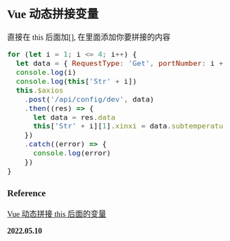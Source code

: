 <font size=4 face='楷体'>

## Vue 动态拼接变量

直接在 this 后面加[], 在里面添加你要拼接的内容

```javascript
for (let i = 1; i <= 4; i++) {
  let data = { RequestType: 'Get', portNumber: i + '' }
  console.log(i)
  console.log(this['Str' + i])
  this.$axios
    .post('/api/config/dev', data)
    .then((res) => {
      let data = res.data
      this['Str' + i][1].xinxi = data.subtemperature // 子设备温度1
    })
    .catch((error) => {
      console.log(error)
    })
}
```

### Reference

[Vue 动态拼接 this 后面的变量](https://blog.csdn.net/weixin_39891473/article/details/121870318)

**2022.05.10**
